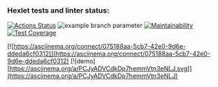 ### Hexlet tests and linter status:

[![Actions Status](https://github.com/Shaiko-Vitaliy/java-project-71/workflows/hexlet-check/badge.svg)](https://github.com/Shaiko-Vitaliy/java-project-71/actions)
![example branch parameter](https://github.com/Shaiko-Vitaliy/java-project-71/actions/workflows/hexlet-check.yml/badge.svg?event=push)
[![Maintainability](https://api.codeclimate.com/v1/badges/81cd608520c2198d852f/maintainability)](https://codeclimate.com/github/Shaiko-Vitaliy/java-project-71/maintainability)
[![Test Coverage](https://api.codeclimate.com/v1/badges/81cd608520c2198d852f/test_coverage)](https://codeclimate.com/github/Shaiko-Vitaliy/java-project-71/test_coverage)

[![https://asciinema.org/connect/075188aa-5cb7-42e0-9d6e-ddeda6cf0312]](https://asciinema.org/connect/075188aa-5cb7-42e0-9d6e-ddeda6cf0312)
[![demo][https://asciinema.org/a/PCJyADVCdkDp7hemmVtn3eNLJ.svg]](https://asciinema.org/a/PCJyADVCdkDp7hemmVtn3eNLJ)
